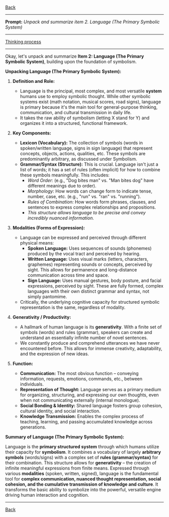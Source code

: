 [Back](../README.md)

---

**Prompt:** *Unpack and summarize item 2. Language (The Primary Symbolic System)*

---

[Thinking process](thoughts.md)

---

Okay, let's unpack and summarize **Item 2: Language (The Primary Symbolic System)**, building upon the foundation of symbolism.

**Unpacking Language (The Primary Symbolic System):**

1.  **Definition and Role:**
    *   Language is the principal, most complex, and most versatile **system** humans use to employ symbolic thought. While other symbolic systems exist (math notation, musical scores, road signs), language is primary because it's the main tool for general-purpose thinking, communication, and cultural transmission in daily life.
    *   It takes the raw ability of symbolism (letting X stand for Y) and organizes it into a structured, functional framework.

2.  **Key Components:**
    *   **Lexicon (Vocabulary):** The collection of symbols (words in spoken/written language, signs in sign language) that represent concepts, objects, actions, qualities, etc. These symbols are predominantly arbitrary, as discussed under Symbolism.
    *   **Grammar/Syntax (Structure):** This is crucial. Language isn't just a list of words; it has a set of rules (often implicit) for how to combine these symbols meaningfully. This includes:
        *   *Word Order:* (e.g., "Dog bites man" vs. "Man bites dog" have different meanings due to order).
        *   *Morphology:* How words can change form to indicate tense, number, case, etc. (e.g., "run" vs. "ran" vs. "running").
        *   *Rules of Combination:* How words form phrases, clauses, and sentences to express complex relationships and propositions.
        *   *This structure allows language to be precise and convey incredibly nuanced information.*

3.  **Modalities (Forms of Expression):**
    *   Language can be expressed and perceived through different physical means:
        *   **Spoken Language:** Uses sequences of sounds (phonemes) produced by the vocal tract and perceived by hearing.
        *   **Written Language:** Uses visual marks (letters, characters, graphemes) representing sounds or concepts, perceived by sight. This allows for permanence and long-distance communication across time and space.
        *   **Sign Language:** Uses manual gestures, body posture, and facial expressions, perceived by sight. These are fully formed, complex languages with their own distinct grammar and syntax, not simply pantomime.
    *   Critically, the underlying cognitive capacity for structured symbolic representation is the same, regardless of modality.

4.  **Generativity / Productivity:**
    *   A hallmark of human language is its **generativity**. With a finite set of symbols (words) and rules (grammar), speakers can create and understand an essentially infinite number of novel sentences.
    *   We constantly produce and comprehend utterances we have never encountered before. This allows for immense creativity, adaptability, and the expression of new ideas.

5.  **Function:**
    *   **Communication:** The most obvious function – conveying information, requests, emotions, commands, etc., between individuals.
    *   **Representation of Thought:** Language serves as a primary medium for organizing, structuring, and expressing our own thoughts, even when not communicating externally (internal monologue).
    *   **Social Bonding & Identity:** Shared language fosters group cohesion, cultural identity, and social interaction.
    *   **Knowledge Transmission:** Enables the complex process of teaching, learning, and passing accumulated knowledge across generations.

**Summary of Language (The Primary Symbolic System):**

Language is the **primary structured system** through which humans utilize their capacity for **symbolism**. It combines a vocabulary of largely **arbitrary symbols** (words/signs) with a complex set of **rules (grammar/syntax)** for their combination. This structure allows for **generativity** – the creation of infinite meaningful expressions from finite means. Expressed through various **modalities** (spoken, written, signed), language is the fundamental tool for **complex communication, nuanced thought representation, social cohesion, and the cumulative transmission of knowledge and culture**. It transforms the basic ability to symbolize into the powerful, versatile engine driving human interaction and cognition.

---

[Back](../README.md)
